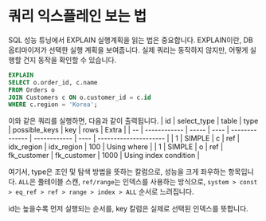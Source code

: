 # 쿼리 익스플레인 보는 법
SQL 성능 튜닝에서 EXPLAIN 실행계획을 읽는 법은 중요합니다. 
EXPLAIN이란, DB 옵티마이저가 선택한 실행 계획을 보여줍니다. 실제 쿼리는 동작하지 않지만, 어떻게 실행할 건지 동작을 확인할 수 있습니다. 


```sql
EXPLAIN
SELECT o.order_id, c.name
FROM Orders o
JOIN Customers c ON o.customer_id = c.id
WHERE c.region = 'Korea';
```
이와 같은 쿼리를 실행하면, 다음과 같이 출력됩니다. 
| id | select\_type | table | type | possible\_keys | key          | rows | Extra                 |
| -- | ------------ | ----- | ---- | -------------- | ------------ | ---- | --------------------- |
| 1  | SIMPLE       | c     | ref  | idx\_region    | idx\_region  | 100  | Using where           |
| 1  | SIMPLE       | o     | ref  | fk\_customer   | fk\_customer | 1000 | Using index condition |

여기서, type은 조인 및 탐색 방법을 뜻하는 칼럼으로, 성능을 크게 좌우하는 항목입니다. 
`ALL`은 풀테이블 스캔, `ref/range`는 인덱스를 사용하는 방식으로, `system > const > eq_ref > ref > range > index > ALL` 순서로 느려집니다. 

id는 높을수록 먼저 실행되는 순서를, key 칼럼은 실제로 선택된 인덱스를 뜻합니다.
